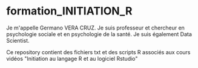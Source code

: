 # formation_INITIATION_R

Je m'appelle Germano VERA CRUZ.
Je suis professeur et chercheur en psychologie sociale et en psychologie de la santé.
Je suis également Data Scientist. 

Ce repository contient des fichiers txt et des scripts R associés aux cours vidéos "Initiation au langage R et au logiciel Rstudio"
